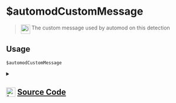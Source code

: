 # $automodCustomMessage
> <img align="top" src="https://upload.wikimedia.org/wikipedia/commons/thumb/e/e4/Infobox_info_icon.svg/160px-Infobox_info_icon.svg.png?20150409153300" alt="image" width="25" height="auto"> The custom message used by automod on this detection
## Usage
```
$automodCustomMessage
```
<details>
<summary>
    
## <img align="top" src="https://cdn4.iconfinder.com/data/icons/iconsimple-logotypes/512/github-512.png" alt="image" width="25" height="auto">  [Source Code](https://github.com/tryforge/ForgeScript-V2/blob/main/src/native/automodCustomMessage.ts)
    
</summary>
    
```ts
import { AutoModerationActionType } from "discord.js"
import { NativeFunction, Return } from "../structures"

export default new NativeFunction({
    name: "$automodCustomMessage",
    version: "1.2.0",
    description: "The custom message used by automod on this detection",
    unwrap: false,
    execute(ctx) {
        return this.success(ctx.automod?.action.metadata.customMessage)
    },
})
```
    
</details>